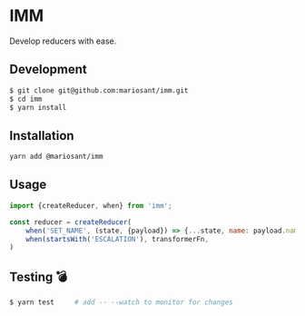 # IMM

Develop reducers with ease.

## Development
```bash
$ git clone git@github.com:mariosant/imm.git
$ cd imm
$ yarn install
```

## Installation
```bash
yarn add @mariosant/imm
```

## Usage
```javascript
import {createReducer, when} from 'imm';

const reducer = createReducer(
    when('SET_NAME', (state, {payload}) => {...state, name: payload.name}),
    when(startsWith('ESCALATION'), transformerFn,
)
```

## Testing :bomb:
```bash
$ yarn test     # add -- --watch to monitor for changes
```
